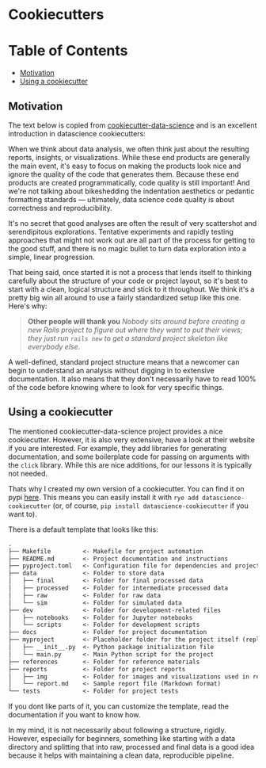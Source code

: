# Cookiecutters

# Table of Contents

- [Motivation](#Motivation)
- [Using a cookiecutter](#Using-a-cookiecutter)

## Motivation

The text below is copied from [cookiecutter-data-science](https://drivendata.github.io/cookiecutter-data-science/) and is an excellent introduction in datascience cookiecutters:

When we think about data analysis, we often think just about the resulting reports, insights, or visualizations. While these end products are generally the main event, it's easy to focus on making the products look nice and ignore the quality of the code that generates them. Because these end products are created programmatically, code quality is still important! And we're not talking about bikeshedding the indentation aesthetics or pedantic formatting standards — ultimately, data science code quality is about correctness and reproducibility.

It's no secret that good analyses are often the result of very scattershot and serendipitous explorations. Tentative experiments and rapidly testing approaches that might not work out are all part of the process for getting to the good stuff, and there is no magic bullet to turn data exploration into a simple, linear progression.

That being said, once started it is not a process that lends itself to thinking carefully about the structure of your code or project layout, so it's best to start with a clean, logical structure and stick to it throughout. We think it's a pretty big win all around to use a fairly standardized setup like this one. Here's why:

> **Other people will thank you**
> *Nobody sits around before creating a new Rails project to figure out where they want to put their views; they just run `rails new` to get a standard project skeleton like everybody else.*

A well-defined, standard project structure means that a newcomer can begin to understand an analysis without digging in to extensive documentation. It also means that they don't necessarily have to read 100% of the code before knowing where to look for very specific things.

## Using a cookiecutter

The mentioned cookiecutter-data-science project provides a nice cookiecutter.
However, it is also very extensive, have a look at their website if you are interested.
For example, they add libraries for generating documentation, and some boilerplate code for
passing on arguments with the `click` library. While this are nice additions, for our lessons it is
typically not needed.

Thats why I created my own version of a cookiecutter.
You can find it on pypi [here](https://pypi.org/project/datascience-cookiecutter/).
This means you can easily install it with `rye add datascience-cookiecutter` (or, of course,
`pip install datascience-cookiecutter` if you want to).

There is a default template that looks like this:

```markdown
.
├── Makefile         <- Makefile for project automation
├── README.md        <- Project documentation and instructions
├── pyproject.toml   <- Configuration file for dependencies and project metadata
├── data             <- Folder to store data
│   ├── final        <- Folder for final processed data
│   ├── processed    <- Folder for intermediate processed data
│   ├── raw          <- Folder for raw data
│   └── sim          <- Folder for simulated data
├── dev              <- Folder for development-related files
│   ├── notebooks    <- Folder for Jupyter notebooks
│   └── scripts      <- Folder for development scripts
├── docs             <- Folder for project documentation
├── myproject        <- Placeholder folder for the project itself (replaced with your project name)
│   ├── __init__.py  <- Python package initialization file
│   └── main.py      <- Main Python script for the project
├── references       <- Folder for reference materials
├── reports          <- Folder for project reports
│   ├── img          <- Folder for images and visualizations used in reports
│   └── report.md    <- Sample report file (Markdown format)
└── tests            <- Folder for project tests
```

If you dont like parts of it, you can customize the template, read the documentation if you want to know how.

In my mind, it is not necessarily about following a structure, rigidly.
However, especially for beginners, something like starting with a data directory and splitting that into raw, processed and final data is a good idea because it helps with maintaining a clean data, reproducible pipeline.
